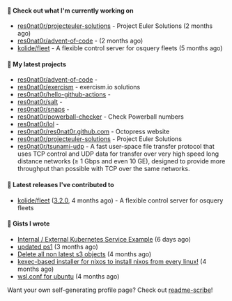 #### 👷 Check out what I'm currently working on

- [res0nat0r/projecteuler-solutions](https://github.com/res0nat0r/projecteuler-solutions) - Project Euler Solutions (2 months ago)
- [res0nat0r/advent-of-code](https://github.com/res0nat0r/advent-of-code) -  (2 months ago)
- [kolide/fleet](https://github.com/kolide/fleet) - A flexible control server for osquery fleets (5 months ago)

#### 🌱 My latest projects

- [res0nat0r/advent-of-code](https://github.com/res0nat0r/advent-of-code) - 
- [res0nat0r/exercism](https://github.com/res0nat0r/exercism) - exercism.io solutions
- [res0nat0r/hello-github-actions](https://github.com/res0nat0r/hello-github-actions) - 
- [res0nat0r/salt](https://github.com/res0nat0r/salt) - 
- [res0nat0r/snaps](https://github.com/res0nat0r/snaps) - 
- [res0nat0r/powerball-checker](https://github.com/res0nat0r/powerball-checker) - Check Powerball numbers
- [res0nat0r/lol](https://github.com/res0nat0r/lol) - 
- [res0nat0r/res0nat0r.github.com](https://github.com/res0nat0r/res0nat0r.github.com) - Octopress website
- [res0nat0r/projecteuler-solutions](https://github.com/res0nat0r/projecteuler-solutions) - Project Euler Solutions
- [res0nat0r/tsunami-udp](https://github.com/res0nat0r/tsunami-udp) -  A fast user-space file transfer protocol that uses TCP control and UDP data for transfer over very high speed long distance networks (≥ 1 Gbps and even 10 GE), designed to provide more throughput than possible with TCP over the same networks.

#### 🔭 Latest releases I've contributed to

- [kolide/fleet](https://github.com/kolide/fleet) ([3.2.0](https://github.com/kolide/fleet/releases/tag/3.2.0), 4 months ago) - A flexible control server for osquery fleets

#### 📓 Gists I wrote

- [Internal / External Kubernetes Service Example](https://gist.github.com/fb675bb79fe8f769f7c3762254dac270) (6 days ago)
- [updated ps1](https://gist.github.com/7ddccca0f8fac4e9b1f4e745d3ff9e86) (3 months ago)
- [Delete all non latest s3 objects](https://gist.github.com/74ce7e78cd5994f55372897611f23938) (4 months ago)
- [kexec-based installer for nixos to install nixos from every linux!](https://gist.github.com/7a82a79ff2e1e2ec1663cef813b27969) (4 months ago)
- [wsl.conf for ubuntu](https://gist.github.com/4aa8ad243bebfcb5e139832ac0fc1143) (4 months ago)

Want your own self-generating profile page? Check out [readme-scribe](https://github.com/muesli/readme-scribe)!
